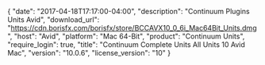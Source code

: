 {
   "date": "2017-04-18T17:17:00-04:00",
   "description": "Continuum Plugins Units Avid",
   "download_url": "https://cdn.borisfx.com/borisfx/store/BCCAVX10_0_6i_Mac64Bit_Units.dmg",
   "host": "Avid",
   "platform": "Mac 64-Bit",
   "product": "Continuum Units",
   "require_login": true,
   "title": "Continuum Complete Units All Units 10 Avid Mac",
   "version": "10.0.6",
   "license_version": "10"
}

